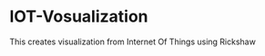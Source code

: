 IOT-Vosualization
=================

This creates visualization from Internet Of Things using Rickshaw
